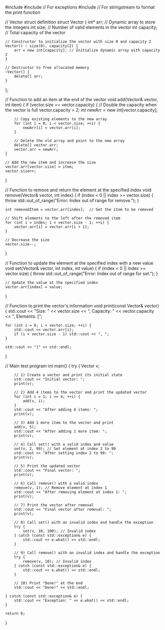 #include <iostream>
#include <stdexcept> // For exceptions
#include <sstream>   // For stringstream to format the print function

// Vector struct definition
struct Vector {
    int* arr;       // Dynamic array to store the integers
    int size;       // Number of valid elements in the vector
    int capacity;   // Total capacity of the vector

    // Constructor to initialize the vector with size 0 and capacity 2
    Vector() : size(0), capacity(2) {
        arr = new int[capacity]; // Initialize dynamic array with capacity 2
    }

    // Destructor to free allocated memory
    ~Vector() {
        delete[] arr;
    }
};

// Function to add an item at the end of the vector
void add(Vector& vector, int item) {
    if (vector.size == vector.capacity) {
        // Double the capacity when the vector is full
        vector.capacity *= 2;
        int* newArr = new int[vector.capacity];

        // Copy existing elements to the new array
        for (int i = 0; i < vector.size; ++i) {
            newArr[i] = vector.arr[i];
        }

        // Delete the old array and point to the new array
        delete[] vector.arr;
        vector.arr = newArr;
    }

    // Add the new item and increase the size
    vector.arr[vector.size] = item;
    vector.size++;
}

// Function to remove and return the element at the specified index
void remove(Vector& vector, int index) {
    if (index < 0 || index >= vector.size) {
        throw std::out_of_range("Error: Index out of range for remove.");
    }

    int removedItem = vector.arr[index];  // Get the item to be removed

    // Shift elements to the left after the removed item
    for (int i = index; i < vector.size - 1; ++i) {
        vector.arr[i] = vector.arr[i + 1];
    }

    // Decrease the size
    vector.size--;
}

// Function to update the element at the specified index with a new value
void set(Vector& vector, int index, int value) {
    if (index < 0 || index >= vector.size) {
        throw std::out_of_range("Error: Index out of range for set.");
    }

    // Update the value at the specified index
    vector.arr[index] = value;
}

// Function to print the vector's information
void print(const Vector& vector) {
    std::cout << "Size: " << vector.size << ", Capacity: " << vector.capacity << ", Elements: [";

    for (int i = 0; i < vector.size; ++i) {
        std::cout << vector.arr[i];
        if (i < vector.size - 1) std::cout << ", ";
    }

    std::cout << "]" << std::endl;
}

// Main test program
int main() {
    try {
        Vector v;

        // 1) Create a vector and print its initial state
        std::cout << "Initial vector: ";
        print(v);

        // 2) Add 4 items to the vector and print the updated vector
        for (int i = 1; i <= 4; ++i) {
            add(v, i);
        }
        std::cout << "After adding 4 items: ";
        print(v);

        // 3) Add 1 more item to the vector and print
        add(v, 5);
        std::cout << "After adding 1 more item: ";
        print(v);

        // 4) Call set() with a valid index and value
        set(v, 2, 99); // Set element at index 2 to 99
        std::cout << "After setting index 2 to 99: ";
        print(v);

        // 5) Print the updated vector
        std::cout << "Final vector: ";
        print(v);

        // 6) Call remove() with a valid index
        remove(v, 1); // Remove element at index 1
        std::cout << "After removing element at index 1: ";
        print(v);

        // 7) Print the vector after removal
        std::cout << "Final vector after removal: ";
        print(v);

        // 8) Call set() with an invalid index and handle the exception
        try {
            set(v, 10, 100); // Invalid index
        } catch (const std::exception& e) {
            std::cout << e.what() << std::endl;
        }

        // 9) Call remove() with an invalid index and handle the exception
        try {
            remove(v, 10); // Invalid index
        } catch (const std::exception& e) {
            std::cout << e.what() << std::endl;
        }

        // 10) Print "Done!" at the end
        std::cout << "Done!" << std::endl;

    } catch (const std::exception& e) {
        std::cout << "Exception: " << e.what() << std::endl;
    }

    return 0;
}
